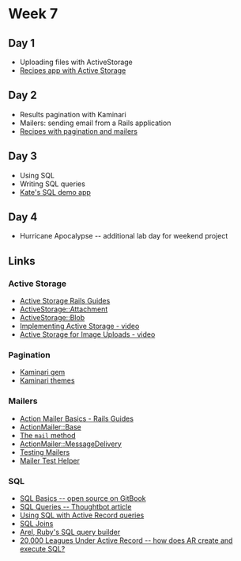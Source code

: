 # Week 7

## Day 1

- Uploading files with ActiveStorage
- [Recipes app with Active Storage](notes/recipes-with-uploads/)

## Day 2

- Results pagination with Kaminari
- Mailers: sending email from a Rails application
- [Recipes with pagination and mailers](notes/recipes-pagination-and-mailers)

## Day 3

- Using SQL
- Writing SQL queries
- [Kate's SQL demo app](https://github.com/katestud/pet_registry_sql_demo)

## Day 4

- Hurricane Apocalypse -- additional lab day for weekend project

## Links

### Active Storage

- [Active Storage Rails Guides](http://edgeguides.rubyonrails.org/active_storage_overview.html)
- [ActiveStorage::Attachment](http://api.rubyonrails.org/classes/ActiveStorage/Attachment.html)
- [ActiveStorage::Blob](http://api.rubyonrails.org/classes/ActiveStorage/Blob.html)
- [Implementing Active Storage - video](https://gorails.com/episodes/file-uploading-with-activestorage-rails-5-2)
- [Active Storage for Image Uploads - video](https://www.youtube.com/watch?v=fVtGy3QL9xg)

### Pagination

- [Kaminari gem](https://github.com/kaminari/kaminari)
- [Kaminari themes](https://github.com/amatsuda/kaminari_themes)

### Mailers

- [Action Mailer Basics - Rails Guides](http://guides.rubyonrails.org/action_mailer_basics.html)
- [ActionMailer::Base](http://api.rubyonrails.org/classes/ActionMailer/Base.html)
- [The `mail` method](http://api.rubyonrails.org/classes/ActionMailer/Base.html#method-i-mail)
- [ActionMailer::MessageDelivery](http://api.rubyonrails.org/classes/ActionMailer/MessageDelivery.html)
- [Testing Mailers](http://guides.rubyonrails.org/testing.html#testing-your-mailers)
- [Mailer Test Helper](http://api.rubyonrails.org/v5.2.0/classes/ActionMailer/TestHelper.html)

### SQL

- [SQL Basics -- open source on GitBook](https://medium.com/launch-school/sql-joins-and-you-21448802b795)
- [SQL Queries -- Thoughtbot article](https://robots.thoughtbot.com/back-to-basics-sql)
- [Using SQL with Active Record queries](http://guides.rubyonrails.org/active_record_querying.html#finding-by-sql)
- [SQL Joins](https://medium.com/launch-school/sql-joins-and-you-21448802b795)
- [Arel, Ruby's SQL query builder](https://jpospisil.com/2014/06/16/the-definitive-guide-to-arel-the-sql-manager-for-ruby.html)
- [20,000 Leagues Under Active Record -- how does AR create and execute SQL?](http://patshaughnessy.net/2014/9/17/20000-leagues-under-activerecord)